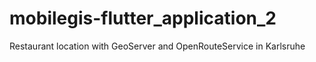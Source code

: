 # mobilegis-flutter_application_2
Restaurant location with GeoServer and OpenRouteService in Karlsruhe 
